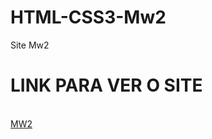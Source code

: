 # HTML-CSS3-Mw2
Site Mw2
<br>
<h1>LINK PARA VER O SITE</h1>
<br>
<a href="https://syso069.github.io/HTML-CSS3-Mw2/mw2/">MW2</a>
